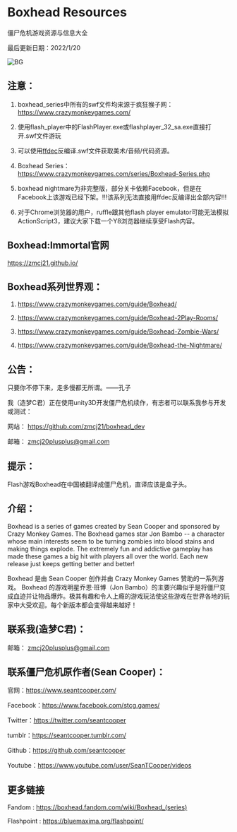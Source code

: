 # Boxhead Resources

僵尸危机游戏资源与信息大全

最后更新日期：2022/1/20

![BG](https://github.com/zmcj21/boxhead_res/blob/main/docs/1.png)

## 注意：

1. boxhead_series中所有的swf文件均来源于疯狂猴子网：https://www.crazymonkeygames.com/

1. 使用flash_player中的FlashPlayer.exe或flashplayer_32_sa.exe直接打开.swf文件游玩

1. 可以使用[ffdec](https://github.com/jindrapetrik/jpexs-decompiler)反编译.swf文件获取美术/音频/代码资源。

1. Boxhead Series：https://www.crazymonkeygames.com/series/Boxhead-Series.php

1. boxhead nightmare为非完整版，部分关卡依赖Facebook，但是在Facebook上该游戏已经下架。!!!该系列无法直接用ffdec反编译出全部内容!!!

1. 对于Chrome浏览器的用户，ruffle跟其他flash player emulator可能无法模拟ActionScript3，建议大家下载一个Y8浏览器继续享受Flash内容。

## Boxhead:Immortal官网

https://zmcj21.github.io/

## Boxhead系列世界观：

1. https://www.crazymonkeygames.com/guide/Boxhead/

1. https://www.crazymonkeygames.com/guide/Boxhead-2Play-Rooms/

1. https://www.crazymonkeygames.com/guide/Boxhead-Zombie-Wars/

1. https://www.crazymonkeygames.com/guide/Boxhead-the-Nightmare/

## 公告：

只要你不停下来，走多慢都无所谓。——孔子

我（造梦C君）正在使用unity3D开发僵尸危机续作，有志者可以联系我参与开发或测试：

网站： https://github.com/zmcj21/boxhead_dev

邮箱： zmcj20plusplus@gmail.com

## 提示：

Flash游戏Boxhead在中国被翻译成僵尸危机，直译应该是盒子头。

## 介绍：

Boxhead is a series of games created by Sean Cooper and sponsored by Crazy Monkey Games. The Boxhead games star Jon Bambo -- a character whose main interests seem to be turning zombies into blood stains and making things explode. The extremely fun and addictive gameplay has made these games a big hit with players all over the world. Each new release just keeps getting better and better!

Boxhead 是由 Sean Cooper 创作并由 Crazy Monkey Games 赞助的一系列游戏。 Boxhead 的游戏明星乔恩·班博（Jon Bambo）的主要兴趣似乎是将僵尸变成血迹并让物品爆炸。极其有趣和令人上瘾的游戏玩法使这些游戏在世界各地的玩家中大受欢迎。每个新版本都会变得越来越好！

## 联系我(造梦C君)：

邮箱： zmcj20plusplus@gmail.com

## 联系僵尸危机原作者(Sean Cooper)：

官网：https://www.seantcooper.com/

Facebook：https://www.facebook.com/stcg.games/

Twitter：https://twitter.com/seantcooper

tumblr：https://seantcooper.tumblr.com/

Github：https://github.com/seantcooper

Youtube：https://www.youtube.com/user/SeanTCooper/videos

## 更多链接

Fandom : https://boxhead.fandom.com/wiki/Boxhead_(series)

Flashpoint : https://bluemaxima.org/flashpoint/